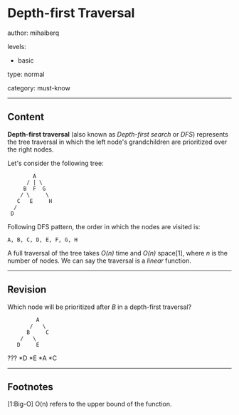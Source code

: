 # Depth-first Traversal
author: mihaiberq

levels:

  - basic

type: normal

category: must-know

---
## Content

**Depth-first traversal** (also known as *Depth-first search* or *DFS*) represents the tree traversal in which the left node's grandchildren are prioritized over the right nodes.


Let's consider the following tree:
```text
        A
      / | \
     B  F  G
    / \     \
   C   E     H
  /
 D

```

Following DFS pattern, the order in which the nodes are visited is:
```text
A, B, C, D, E, F, G, H
```

A full traversal of the tree takes  *O(n)* time and *O(n)* space[1], where *n* is the number of nodes. We can say the traversal is a *linear* function.



---
## Revision

Which node will be prioritized after *B* in a depth-first traversal?
```
         A
       /   \
      B     C
    /   \
   D     E
```
???
*D
*E
*A
*C

---
## Footnotes

[1:Big-O]
O(n) refers to the upper bound of the function. 